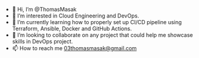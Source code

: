 - 👋 Hi, I’m @ThomasMasak
- 👀 I’m interested in Cloud Engineering and DevOps.
- 🌱 I’m currently learning how to properly set up CI/CD pipeline using Terraform, Ansible, Docker and GitHub Actions.
- 💞️ I’m looking to collaborate on any project that could help me showcase skills in DevOps project.
- 📫 How to reach me 03thomasmasak@gmail.com

<!---
ThomasMasak/ThomasMasak is a ✨ special ✨ repository because its `README.md` (this file) appears on your GitHub profile.
You can click the Preview link to take a look at your changes.
--->
